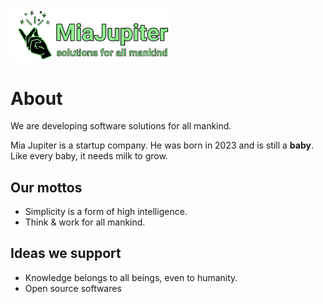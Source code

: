 <img src="https://github.com/miajupiter/.github/raw/main/images/miajupiter-logo.png"  width="256" />

# About

We are developing software solutions for all mankind.

Mia Jupiter is a startup company. He was born in 2023 and is still a **baby**. Like every baby, it needs milk to grow.




## Our mottos

- Simplicity is a form of high intelligence.
- Think & work for all mankind.


## Ideas we support

- Knowledge belongs to all beings, even to humanity.
- Open source softwares
